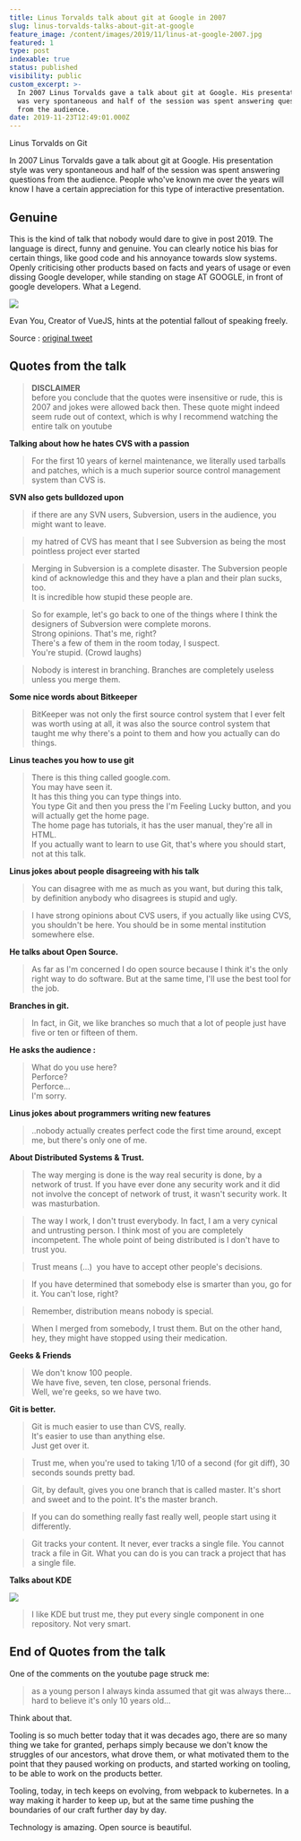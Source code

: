 ```yaml
---
title: Linus Torvalds talk about git at Google in 2007
slug: linus-torvalds-talks-about-git-at-google
feature_image: /content/images/2019/11/linus-at-google-2007.jpg
featured: 1
type: post
indexable: true
status: published
visibility: public
custom_excerpt: >-
  In 2007 Linus Torvalds gave a talk about git at Google. His presentation style
  was very spontaneous and half of the session was spent answering questions
  from the audience.
date: 2019-11-23T12:49:01.000Z
---
```


Linus Torvalds on Git

In 2007 Linus Torvalds gave a talk about git at Google. His presentation style was very spontaneous and half of the session was spent answering questions from the audience. People who've known me over the years will know I have a certain appreciation for this type of interactive presentation.

## Genuine

This is the kind of talk that nobody would dare to give in post 2019. The language is direct, funny and genuine. You can clearly notice his bias for certain things, like good code and his annoyance towards slow systems. Openly criticising other products based on facts and years of usage or even dissing Google developer, while standing on stage AT GOOGLE, in front of google developers. What a Legend.

![](/content/images/2019/11/Screenshot-2019-11-23-at-17.32.30.jpg)

Evan You, Creator of VueJS, hints at the potential fallout of speaking freely.

Source : [original tweet](https://twitter.com/youyuxi/status/1166689881638281216)

## Quotes from the talk

> **DISCLAIMER**  
> before you conclude that the quotes were insensitive or rude, this is 2007 and jokes were allowed back then. These quote might indeed seem rude out of context, which is why I recommend watching the entire talk on youtube

**Talking about how he hates CVS with a passion**

> For the first 10 years of kernel maintenance, we literally used tarballs and patches, which is a much superior source control management system than CVS is.

**SVN also gets bulldozed upon**

> if there are any SVN users, Subversion, users in the audience, you might want to leave.

> my hatred of CVS has meant that I see Subversion as being the most pointless project ever started

> Merging in Subversion is a complete disaster. The Subversion people kind of acknowledge this and they have a plan and their plan sucks, too.  
> It is incredible how stupid these people are.

> So for example, let's go back to one of the things where I think the designers of Subversion were complete morons.  
> Strong opinions. That's me, right?  
> There's a few of them in the room today, I suspect.  
> You're stupid. (Crowd laughs)

> Nobody is interest in branching. Branches are completely useless unless you merge them.

**Some nice words about Bitkeeper**

> BitKeeper was not only the first source control system that I ever felt was worth using at all, it was also the source control system that taught me why there's a point to them and how you actually can do things.

**Linus teaches you how to use git**

> There is this thing called google.com.  
> You may have seen it.  
> It has this thing you can type things into.  
> You type Git and then you press the I'm Feeling Lucky button, and you will actually get the home page.  
> The home page has tutorials, it has the user manual, they're all in HTML.  
> If you actually want to learn to use Git, that's where you should start, not at this talk.

**Linus jokes about people disagreeing with his talk**

> You can disagree with me as much as you want, but during this talk, by definition anybody who disagrees is stupid and ugly.

> I have strong opinions about CVS users, if you actually like using CVS, you shouldn't be here. You should be in some mental institution somewhere else.

**He talks about Open Source.**

> As far as I'm concerned I do open source because I think it's the only right way to do software. But at the same time, I'll use the best tool for the job.

**Branches in git.**

> In fact, in Git, we like branches so much that a lot of people just have five or ten or fifteen of them.

**He asks the audience :**

> What do you use here?  
> Perforce?  
> Perforce...  
> I'm sorry.

**Linus jokes about programmers writing new features**

> ..nobody actually creates perfect code the first time around, except me, but there's only one of me.

**About Distributed Systems & Trust.**

> The way merging is done is the way real security is done, by a network of trust. If you have ever done any security work and it did not involve the concept of network of trust, it wasn't security work. It was masturbation.

> The way I work, I don't trust everybody. In fact, I am a very cynical and untrusting person. I think most of you are completely incompetent. The whole point of being distributed is I don't have to trust you.

> Trust means (...)  you have to accept other people's decisions.

> If you have determined that somebody else is smarter than you, go for it. You can't lose, right?

> Remember, distribution means nobody is special.

> When I merged from somebody, I trust them. But on the other hand, hey, they might have stopped using their medication.

**Geeks & Friends**

> We don't know 100 people.  
> We have five, seven, ten close, personal friends.  
> Well, we're geeks, so we have two.

**Git is better.**

> Git is much easier to use than CVS, really.  
> It's easier to use than anything else.  
> Just get over it.

> Trust me, when you're used to taking 1/10 of a second (for git diff), 30 seconds sounds pretty bad.

> Git, by default, gives you one branch that is called master. It's short and sweet and to the point. It's the master branch.

> If you can do something really fast really well, people start using it differently.

> Git tracks your content. It never, ever tracks a single file. You cannot track a file in Git. What you can do is you can track a project that has a single file.

**Talks about KDE**

![](/content/images/2019/11/Screenshot-2019-11-23-at-18.20.56.jpg)

> I like KDE but trust me, they put every single component in one repository. Not very smart.

## End of Quotes from the talk

One of the comments on the youtube page struck me:

> as a young person I always kinda assumed that git was always there... hard to believe it's only 10 years old...

Think about that.

Tooling is so much better today that it was decades ago, there are so many thing we take for granted, perhaps simply because we don't know the struggles of our ancestors, what drove them, or what motivated them to the point that they paused working on products, and started working on tooling, to be able to work on the products better.

Tooling, today, in tech keeps on evolving, from webpack to kubernetes. In a way making it harder to keep up, but at the same time pushing the boundaries of our craft further day by day.

Technology is amazing. Open source is beautiful.